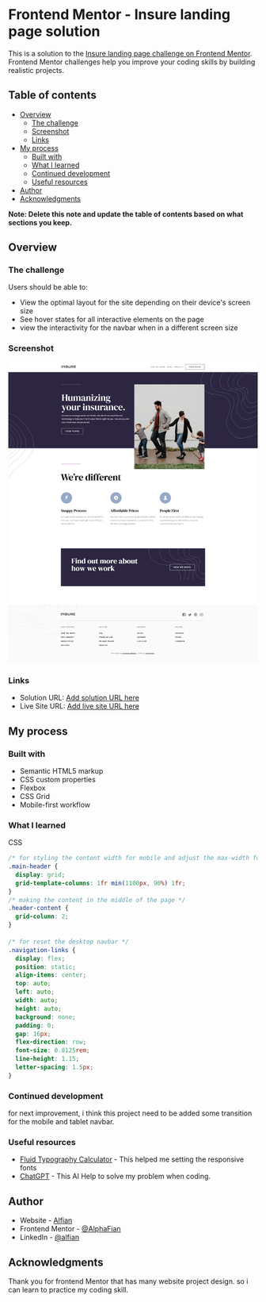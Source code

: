 # Frontend Mentor - Insure landing page solution

This is a solution to the [Insure landing page challenge on Frontend Mentor](https://www.frontendmentor.io/challenges/insure-landing-page-uTU68JV8). Frontend Mentor challenges help you improve your coding skills by building realistic projects.

## Table of contents

- [Overview](#overview)
  - [The challenge](#the-challenge)
  - [Screenshot](#screenshot)
  - [Links](#links)
- [My process](#my-process)
  - [Built with](#built-with)
  - [What I learned](#what-i-learned)
  - [Continued development](#continued-development)
  - [Useful resources](#useful-resources)
- [Author](#author)
- [Acknowledgments](#acknowledgments)

**Note: Delete this note and update the table of contents based on what sections you keep.**

## Overview

### The challenge

Users should be able to:

- View the optimal layout for the site depending on their device's screen size
- See hover states for all interactive elements on the page
- view the interactivity for the navbar when in a different screen size

### Screenshot

![](./preview-insure.png)

### Links

- Solution URL: [Add solution URL here](https://your-solution-url.com)
- Live Site URL: [Add live site URL here](https://your-live-site-url.com)

## My process

### Built with

- Semantic HTML5 markup
- CSS custom properties
- Flexbox
- CSS Grid
- Mobile-first workflow

### What I learned

CSS

```css
/* for styling the content width for mobile and adjust the max-width for desktop to 1110px */
.main-header {
  display: grid;
  grid-template-columns: 1fr min(1100px, 90%) 1fr;
}
/* making the content in the middle of the page */
.header-content {
  grid-column: 2;
}

/* for reset the desktop navbar */
.navigation-links {
  display: flex;
  position: static;
  align-items: center;
  top: auto;
  left: auto;
  width: auto;
  height: auto;
  background: none;
  padding: 0;
  gap: 16px;
  flex-direction: row;
  font-size: 0.8125rem;
  line-height: 1.15;
  letter-spacing: 1.5px;
}
```

### Continued development

for next improvement, i think this project need to be added some transition for the mobile and tablet navbar.

### Useful resources

- [Fluid Typography Calculator](https://royalfig.github.io/fluid-typography-calculator/) - This helped me setting the responsive fonts
- [ChatGPT](https://chatgpt.com) - This AI Help to solve my problem when coding.

## Author

- Website - [Alfian](https://fanciful-valkyrie-25e8c7.netlify.app/)
- Frontend Mentor - [@AlphaFian](https://www.frontendmentor.io/profile/AlphaFian)
- LinkedIn - [@alfian](https://www.linkedin.com/in/ardan-alfian-528a761b6/)

## Acknowledgments

Thank you for frontend Mentor that has many website project design. so i can learn to practice my coding skill.
